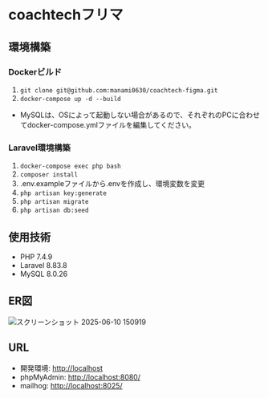 # coachtechフリマ

## 環境構築  

### Dockerビルド  
1. `git clone git@github.com:manami0630/coachtech-figma.git`  
2. `docker-compose up -d --build`

* MySQLは、OSによって起動しない場合があるので、それぞれのPCに合わせてdocker-compose.ymlファイルを編集してください。  

### Laravel環境構築  
1. `docker-compose exec php bash` 
2. `composer install`
3. .env.exampleファイルから.envを作成し、環境変数を変更  
4. `php artisan key:generate`
5. `php artisan migrate`
6. `php artisan db:seed` 

## 使用技術  
- PHP 7.4.9  
- Laravel 8.83.8  
- MySQL 8.0.26

## ER図
![スクリーンショット 2025-06-10 150919](https://github.com/user-attachments/assets/c1ddc759-74d6-41e0-9596-a7e80913a37c)


## URL  
- 開発環境: [http://localhost](http://localhost)  
- phpMyAdmin: [http://localhost:8080/](http://localhost:8080/)
- mailhog:  [http://localhost:8025/](http://localhost:8025/)
